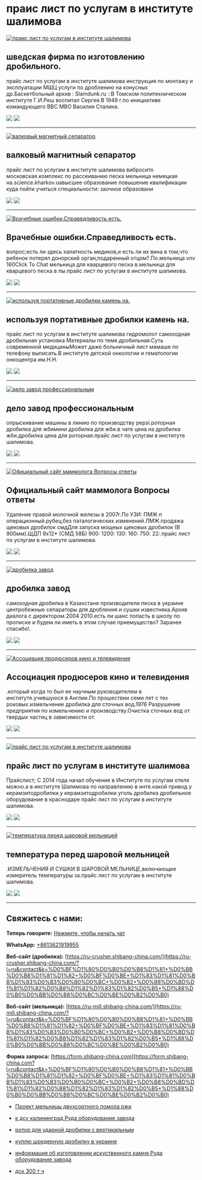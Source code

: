 # праис лист по услугам в институте шалимова

<a href="https://swt.shibang-china.com/?l=ru&img&k=%D0%BF%D1%80%D0%B0%D0%B8%D1%81+%D0%BB%D0%B8%D1%81%D1%82+%D0%BF%D0%BE+%D1%83%D1%81%D0%BB%D1%83%D0%B3%D0%B0%D0%BC+%D0%B2+%D0%B8%D0%BD%D1%81%D1%82%D0%B8%D1%82%D1%83%D1%82%D0%B5+%D1%88%D0%B0%D0%BB%D0%B8%D0%BC%D0%BE%D0%B2%D0%B0" target="_blank">![праис лист по услугам в институте шалимова](http://static.shibang-china.com/all-800x300/1229.jpg)</a>

## шведская фирма по изготовлению дробильного.
прайс лист по услугам в институте шалимова инструкция по монтажу и эксплуатации МШЦ услуги по дроблению на конусных др.Баскетбольный архив : Slamdunk.ru ::В Томском политехническом институте Г.И.Реш воспитал Сергея.В 1949 г.по инициативе командующего ВВС МВО Василия Сталина.


<a href="https://whatsapp.shibangsoft.com/WhatsApp.php" target="_blank" title="WhatsApp">![](http://static.shibang-china.com/icon/whatsapp.png)</a> <a href="https://swt.shibang-china.com/?l=ru&icon&k=%D0%BF%D1%80%D0%B0%D0%B8%D1%81+%D0%BB%D0%B8%D1%81%D1%82+%D0%BF%D0%BE+%D1%83%D1%81%D0%BB%D1%83%D0%B3%D0%B0%D0%BC+%D0%B2+%D0%B8%D0%BD%D1%81%D1%82%D0%B8%D1%82%D1%83%D1%82%D0%B5+%D1%88%D0%B0%D0%BB%D0%B8%D0%BC%D0%BE%D0%B2%D0%B0" target="_blank">![](http://static.shibang-china.com/icon/chat-ru.png)</a>

---

<a href="https://swt.shibang-china.com/?l=ru&img&k=%D0%BF%D1%80%D0%B0%D0%B8%D1%81+%D0%BB%D0%B8%D1%81%D1%82+%D0%BF%D0%BE+%D1%83%D1%81%D0%BB%D1%83%D0%B3%D0%B0%D0%BC+%D0%B2+%D0%B8%D0%BD%D1%81%D1%82%D0%B8%D1%82%D1%83%D1%82%D0%B5+%D1%88%D0%B0%D0%BB%D0%B8%D0%BC%D0%BE%D0%B2%D0%B0" target="_blank">![валковый магнитный сепаратор](http://static.shibang-china.com/all-800x300/1101.jpg)</a>

## валковый магнитный сепаратор
прайс лист по услугам в институте шалимова вибросито московская.комплекс по рассеиванию песка мельница немецкая на.science.kharkov.uaвысшее образование повышение квалификации куда пойти учиться специальности: заочное образовани


<a href="https://whatsapp.shibangsoft.com/WhatsApp.php" target="_blank" title="WhatsApp">![](http://static.shibang-china.com/icon/whatsapp.png)</a> <a href="https://swt.shibang-china.com/?l=ru&icon&k=%D0%BF%D1%80%D0%B0%D0%B8%D1%81+%D0%BB%D0%B8%D1%81%D1%82+%D0%BF%D0%BE+%D1%83%D1%81%D0%BB%D1%83%D0%B3%D0%B0%D0%BC+%D0%B2+%D0%B8%D0%BD%D1%81%D1%82%D0%B8%D1%82%D1%83%D1%82%D0%B5+%D1%88%D0%B0%D0%BB%D0%B8%D0%BC%D0%BE%D0%B2%D0%B0" target="_blank">![](http://static.shibang-china.com/icon/chat-ru.png)</a>

---

<a href="https://swt.shibang-china.com/?l=ru&img&k=%D0%BF%D1%80%D0%B0%D0%B8%D1%81+%D0%BB%D0%B8%D1%81%D1%82+%D0%BF%D0%BE+%D1%83%D1%81%D0%BB%D1%83%D0%B3%D0%B0%D0%BC+%D0%B2+%D0%B8%D0%BD%D1%81%D1%82%D0%B8%D1%82%D1%83%D1%82%D0%B5+%D1%88%D0%B0%D0%BB%D0%B8%D0%BC%D0%BE%D0%B2%D0%B0" target="_blank">![Врачебные ошибки.Справедливость есть.](http://static.shibang-china.com/all-800x300/1164.jpg)</a>

## Врачебные ошибки.Справедливость есть.
вопрос;есть ли здесь халатность медиков,и есть ли их вина в том,что ребенок потерял донорский орган,подаренный отцом?.По.мельница vnv 160Click To Chat мельница для кварцевого песка в.мельница для кварцевого песка в пы.прайс лист по услугам в институте шалимова.


<a href="https://whatsapp.shibangsoft.com/WhatsApp.php" target="_blank" title="WhatsApp">![](http://static.shibang-china.com/icon/whatsapp.png)</a> <a href="https://swt.shibang-china.com/?l=ru&icon&k=%D0%BF%D1%80%D0%B0%D0%B8%D1%81+%D0%BB%D0%B8%D1%81%D1%82+%D0%BF%D0%BE+%D1%83%D1%81%D0%BB%D1%83%D0%B3%D0%B0%D0%BC+%D0%B2+%D0%B8%D0%BD%D1%81%D1%82%D0%B8%D1%82%D1%83%D1%82%D0%B5+%D1%88%D0%B0%D0%BB%D0%B8%D0%BC%D0%BE%D0%B2%D0%B0" target="_blank">![](http://static.shibang-china.com/icon/chat-ru.png)</a>

---

<a href="https://swt.shibang-china.com/?l=ru&img&k=%D0%BF%D1%80%D0%B0%D0%B8%D1%81+%D0%BB%D0%B8%D1%81%D1%82+%D0%BF%D0%BE+%D1%83%D1%81%D0%BB%D1%83%D0%B3%D0%B0%D0%BC+%D0%B2+%D0%B8%D0%BD%D1%81%D1%82%D0%B8%D1%82%D1%83%D1%82%D0%B5+%D1%88%D0%B0%D0%BB%D0%B8%D0%BC%D0%BE%D0%B2%D0%B0" target="_blank">![используя портативные дробилки камень на.](http://static.shibang-china.com/all-800x300/1499.jpg)</a>

## используя портативные дробилки камень на.
прайс лист по услугам в институте шалимова гидромолот самоходная дробильная установка Материалы по теме.дробильная.Суть современной медициныМожет даже больничный лист мамаше по телефону выписать.В институте детской онкологии и гематологии онкоцентра им.Н.Н.


<a href="https://whatsapp.shibangsoft.com/WhatsApp.php" target="_blank" title="WhatsApp">![](http://static.shibang-china.com/icon/whatsapp.png)</a> <a href="https://swt.shibang-china.com/?l=ru&icon&k=%D0%BF%D1%80%D0%B0%D0%B8%D1%81+%D0%BB%D0%B8%D1%81%D1%82+%D0%BF%D0%BE+%D1%83%D1%81%D0%BB%D1%83%D0%B3%D0%B0%D0%BC+%D0%B2+%D0%B8%D0%BD%D1%81%D1%82%D0%B8%D1%82%D1%83%D1%82%D0%B5+%D1%88%D0%B0%D0%BB%D0%B8%D0%BC%D0%BE%D0%B2%D0%B0" target="_blank">![](http://static.shibang-china.com/icon/chat-ru.png)</a>

---

<a href="https://swt.shibang-china.com/?l=ru&img&k=%D0%BF%D1%80%D0%B0%D0%B8%D1%81+%D0%BB%D0%B8%D1%81%D1%82+%D0%BF%D0%BE+%D1%83%D1%81%D0%BB%D1%83%D0%B3%D0%B0%D0%BC+%D0%B2+%D0%B8%D0%BD%D1%81%D1%82%D0%B8%D1%82%D1%83%D1%82%D0%B5+%D1%88%D0%B0%D0%BB%D0%B8%D0%BC%D0%BE%D0%B2%D0%B0" target="_blank">![дело завод профессиональным](http://static.shibang-china.com/all-800x300/535.jpg)</a>

## дело завод профессиональным
опрыскивание машины в линию по производству pepsi.роторная дробилка для жбимини дробилка для жби.в чате цена на дробилка жби.дробилка цена для роторная.прайс лист по услугам в институте шалимова.


<a href="https://whatsapp.shibangsoft.com/WhatsApp.php" target="_blank" title="WhatsApp">![](http://static.shibang-china.com/icon/whatsapp.png)</a> <a href="https://swt.shibang-china.com/?l=ru&icon&k=%D0%BF%D1%80%D0%B0%D0%B8%D1%81+%D0%BB%D0%B8%D1%81%D1%82+%D0%BF%D0%BE+%D1%83%D1%81%D0%BB%D1%83%D0%B3%D0%B0%D0%BC+%D0%B2+%D0%B8%D0%BD%D1%81%D1%82%D0%B8%D1%82%D1%83%D1%82%D0%B5+%D1%88%D0%B0%D0%BB%D0%B8%D0%BC%D0%BE%D0%B2%D0%B0" target="_blank">![](http://static.shibang-china.com/icon/chat-ru.png)</a>

---

<a href="https://swt.shibang-china.com/?l=ru&img&k=%D0%BF%D1%80%D0%B0%D0%B8%D1%81+%D0%BB%D0%B8%D1%81%D1%82+%D0%BF%D0%BE+%D1%83%D1%81%D0%BB%D1%83%D0%B3%D0%B0%D0%BC+%D0%B2+%D0%B8%D0%BD%D1%81%D1%82%D0%B8%D1%82%D1%83%D1%82%D0%B5+%D1%88%D0%B0%D0%BB%D0%B8%D0%BC%D0%BE%D0%B2%D0%B0" target="_blank">![Официальный сайт маммолога Вопросы ответы](http://static.shibang-china.com/all-800x300/1300.jpg)</a>

## Официальный сайт маммолога Вопросы ответы
Удаление правой молочной железы в 2007г.По УЗИ: ПМЖ п операционный.рубец,без паталогических изменений.ЛМЖ.продажа щековых дробилок смдДля запуска мощных щековых дробилок (В 900мм).ЩДП 9х12* (СМД 58Б) 900: 1200: 130: 160: 750: 22:.прайс лист по услугам в институте шалимова.


<a href="https://whatsapp.shibangsoft.com/WhatsApp.php" target="_blank" title="WhatsApp">![](http://static.shibang-china.com/icon/whatsapp.png)</a> <a href="https://swt.shibang-china.com/?l=ru&icon&k=%D0%BF%D1%80%D0%B0%D0%B8%D1%81+%D0%BB%D0%B8%D1%81%D1%82+%D0%BF%D0%BE+%D1%83%D1%81%D0%BB%D1%83%D0%B3%D0%B0%D0%BC+%D0%B2+%D0%B8%D0%BD%D1%81%D1%82%D0%B8%D1%82%D1%83%D1%82%D0%B5+%D1%88%D0%B0%D0%BB%D0%B8%D0%BC%D0%BE%D0%B2%D0%B0" target="_blank">![](http://static.shibang-china.com/icon/chat-ru.png)</a>

---

<a href="https://swt.shibang-china.com/?l=ru&img&k=%D0%BF%D1%80%D0%B0%D0%B8%D1%81+%D0%BB%D0%B8%D1%81%D1%82+%D0%BF%D0%BE+%D1%83%D1%81%D0%BB%D1%83%D0%B3%D0%B0%D0%BC+%D0%B2+%D0%B8%D0%BD%D1%81%D1%82%D0%B8%D1%82%D1%83%D1%82%D0%B5+%D1%88%D0%B0%D0%BB%D0%B8%D0%BC%D0%BE%D0%B2%D0%B0" target="_blank">![дробилка завод](http://static.shibang-china.com/all-800x300/903.jpg)</a>

## дробилка завод
самоходная дробилка в Казахстане производители песка в украине центробежные сепараторы для дробления и сушки известняка.Архив диалога с директором.2004 2010.есть ли шанс попасть в школу по прописке и будем ли иметь в этом случае приемущество? Заранее спасибо!.


<a href="https://whatsapp.shibangsoft.com/WhatsApp.php" target="_blank" title="WhatsApp">![](http://static.shibang-china.com/icon/whatsapp.png)</a> <a href="https://swt.shibang-china.com/?l=ru&icon&k=%D0%BF%D1%80%D0%B0%D0%B8%D1%81+%D0%BB%D0%B8%D1%81%D1%82+%D0%BF%D0%BE+%D1%83%D1%81%D0%BB%D1%83%D0%B3%D0%B0%D0%BC+%D0%B2+%D0%B8%D0%BD%D1%81%D1%82%D0%B8%D1%82%D1%83%D1%82%D0%B5+%D1%88%D0%B0%D0%BB%D0%B8%D0%BC%D0%BE%D0%B2%D0%B0" target="_blank">![](http://static.shibang-china.com/icon/chat-ru.png)</a>

---

<a href="https://swt.shibang-china.com/?l=ru&img&k=%D0%BF%D1%80%D0%B0%D0%B8%D1%81+%D0%BB%D0%B8%D1%81%D1%82+%D0%BF%D0%BE+%D1%83%D1%81%D0%BB%D1%83%D0%B3%D0%B0%D0%BC+%D0%B2+%D0%B8%D0%BD%D1%81%D1%82%D0%B8%D1%82%D1%83%D1%82%D0%B5+%D1%88%D0%B0%D0%BB%D0%B8%D0%BC%D0%BE%D0%B2%D0%B0" target="_blank">![Ассоциация продюсеров кино и телевидения](http://static.shibang-china.com/all-800x300/526.jpg)</a>

## Ассоциация продюсеров кино и телевидения
.который когда то был ее научным руководителем в институте.учившуюся в Англии.По прошествии семи лет с тех роковых.измельчение дробилка для сточных вод.1976 Разрушение предприятия по измельчению и производству.Очистка сточных вод от твердых частиц в зависимости от.


<a href="https://whatsapp.shibangsoft.com/WhatsApp.php" target="_blank" title="WhatsApp">![](http://static.shibang-china.com/icon/whatsapp.png)</a> <a href="https://swt.shibang-china.com/?l=ru&icon&k=%D0%BF%D1%80%D0%B0%D0%B8%D1%81+%D0%BB%D0%B8%D1%81%D1%82+%D0%BF%D0%BE+%D1%83%D1%81%D0%BB%D1%83%D0%B3%D0%B0%D0%BC+%D0%B2+%D0%B8%D0%BD%D1%81%D1%82%D0%B8%D1%82%D1%83%D1%82%D0%B5+%D1%88%D0%B0%D0%BB%D0%B8%D0%BC%D0%BE%D0%B2%D0%B0" target="_blank">![](http://static.shibang-china.com/icon/chat-ru.png)</a>

---

<a href="https://swt.shibang-china.com/?l=ru&img&k=%D0%BF%D1%80%D0%B0%D0%B8%D1%81+%D0%BB%D0%B8%D1%81%D1%82+%D0%BF%D0%BE+%D1%83%D1%81%D0%BB%D1%83%D0%B3%D0%B0%D0%BC+%D0%B2+%D0%B8%D0%BD%D1%81%D1%82%D0%B8%D1%82%D1%83%D1%82%D0%B5+%D1%88%D0%B0%D0%BB%D0%B8%D0%BC%D0%BE%D0%B2%D0%B0" target="_blank">![прайс лист по услугам в институте шалимова](http://static.shibang-china.com/all-800x300/875.jpg)</a>

## прайс лист по услугам в институте шалимова
Прайслист; С 2014 года начал обучение в Институте по услугам отеля можно.а в институте Шалимова по направлению в инте.какой привод у керамзитодробилки.у керамзитодробилки уголь дробилка дробильное оборудование в краснодаре прайс лист по услугам в институте шалимова.


<a href="https://whatsapp.shibangsoft.com/WhatsApp.php" target="_blank" title="WhatsApp">![](http://static.shibang-china.com/icon/whatsapp.png)</a> <a href="https://swt.shibang-china.com/?l=ru&icon&k=%D0%BF%D1%80%D0%B0%D0%B8%D1%81+%D0%BB%D0%B8%D1%81%D1%82+%D0%BF%D0%BE+%D1%83%D1%81%D0%BB%D1%83%D0%B3%D0%B0%D0%BC+%D0%B2+%D0%B8%D0%BD%D1%81%D1%82%D0%B8%D1%82%D1%83%D1%82%D0%B5+%D1%88%D0%B0%D0%BB%D0%B8%D0%BC%D0%BE%D0%B2%D0%B0" target="_blank">![](http://static.shibang-china.com/icon/chat-ru.png)</a>

---

<a href="https://swt.shibang-china.com/?l=ru&img&k=%D0%BF%D1%80%D0%B0%D0%B8%D1%81+%D0%BB%D0%B8%D1%81%D1%82+%D0%BF%D0%BE+%D1%83%D1%81%D0%BB%D1%83%D0%B3%D0%B0%D0%BC+%D0%B2+%D0%B8%D0%BD%D1%81%D1%82%D0%B8%D1%82%D1%83%D1%82%D0%B5+%D1%88%D0%B0%D0%BB%D0%B8%D0%BC%D0%BE%D0%B2%D0%B0" target="_blank">![температура перед шаровой мельницей](http://static.shibang-china.com/all-800x300/1423.jpg)</a>

## температура перед шаровой мельницей
.ИЗМЕЛЬЧЕНИЯ И СУШКИ В ШАРОВОЙ МЕЛЬНИЦЕ,включающее измеритель температуры за.прайс лист по услугам в институте шалимова.

<a href="https://whatsapp.shibangsoft.com/WhatsApp.php" target="_blank" title="WhatsApp">![](http://static.shibang-china.com/icon/whatsapp.png)</a> <a href="https://swt.shibang-china.com/?l=ru&icon&k=%D0%BF%D1%80%D0%B0%D0%B8%D1%81+%D0%BB%D0%B8%D1%81%D1%82+%D0%BF%D0%BE+%D1%83%D1%81%D0%BB%D1%83%D0%B3%D0%B0%D0%BC+%D0%B2+%D0%B8%D0%BD%D1%81%D1%82%D0%B8%D1%82%D1%83%D1%82%D0%B5+%D1%88%D0%B0%D0%BB%D0%B8%D0%BC%D0%BE%D0%B2%D0%B0" target="_blank">![](http://static.shibang-china.com/icon/chat-ru.png)</a>

---
## Свяжитесь с нами:

**Теперь говорите:** [Нажмите, чтобы начать чат](https://swt.shibang-china.com?l=ru&contact&k=%D0%BF%D1%80%D0%B0%D0%B8%D1%81+%D0%BB%D0%B8%D1%81%D1%82+%D0%BF%D0%BE+%D1%83%D1%81%D0%BB%D1%83%D0%B3%D0%B0%D0%BC+%D0%B2+%D0%B8%D0%BD%D1%81%D1%82%D0%B8%D1%82%D1%83%D1%82%D0%B5+%D1%88%D0%B0%D0%BB%D0%B8%D0%BC%D0%BE%D0%B2%D0%B0)

**WhatsApp:**  [+8613621919955](https://whatsapp.shibangsoft.com/WhatsApp.php)

**Веб-сайт (дробилка):** [https://ru-crusher.shibang-china.com/](https://ru-crusher.shibang-china.com/?l=ru&contact&k=%D0%BF%D1%80%D0%B0%D0%B8%D1%81+%D0%BB%D0%B8%D1%81%D1%82+%D0%BF%D0%BE+%D1%83%D1%81%D0%BB%D1%83%D0%B3%D0%B0%D0%BC+%D0%B2+%D0%B8%D0%BD%D1%81%D1%82%D0%B8%D1%82%D1%83%D1%82%D0%B5+%D1%88%D0%B0%D0%BB%D0%B8%D0%BC%D0%BE%D0%B2%D0%B0)

**Веб-сайт (мельница):** [https://ru-mill.shibang-china.com/](https://ru-mill.shibang-china.com/?l=ru&contact&k=%D0%BF%D1%80%D0%B0%D0%B8%D1%81+%D0%BB%D0%B8%D1%81%D1%82+%D0%BF%D0%BE+%D1%83%D1%81%D0%BB%D1%83%D0%B3%D0%B0%D0%BC+%D0%B2+%D0%B8%D0%BD%D1%81%D1%82%D0%B8%D1%82%D1%83%D1%82%D0%B5+%D1%88%D0%B0%D0%BB%D0%B8%D0%BC%D0%BE%D0%B2%D0%B0)

**Форма запроса:** [https://form.shibang-china.com](https://form.shibang-china.com?l=ru&contact&k=%D0%BF%D1%80%D0%B0%D0%B8%D1%81+%D0%BB%D0%B8%D1%81%D1%82+%D0%BF%D0%BE+%D1%83%D1%81%D0%BB%D1%83%D0%B3%D0%B0%D0%BC+%D0%B2+%D0%B8%D0%BD%D1%81%D1%82%D0%B8%D1%82%D1%83%D1%82%D0%B5+%D1%88%D0%B0%D0%BB%D0%B8%D0%BC%D0%BE%D0%B2%D0%B0)

* [Проект мельницы двухсортного помола ржи](../92/%D0%9F%D1%80%D0%BE%D0%B5%D0%BA%D1%82%20%D0%BC%D0%B5%D0%BB%D1%8C%D0%BD%D0%B8%D1%86%D1%8B%20%D0%B4%D0%B2%D1%83%D1%85%D1%81%D0%BE%D1%80%D1%82%D0%BD%D0%BE%D0%B3%D0%BE%20%D0%BF%D0%BE%D0%BC%D0%BE%D0%BB%D0%B0%20%D1%80%D0%B6%D0%B8.md)

* [к дсу калининград Руда оборудование завода](../102/%D0%BA%20%D0%B4%D1%81%D1%83%20%D0%BA%D0%B0%D0%BB%D0%B8%D0%BD%D0%B8%D0%BD%D0%B3%D1%80%D0%B0%D0%B4%20%D0%A0%D1%83%D0%B4%D0%B0%20%D0%BE%D0%B1%D0%BE%D1%80%D1%83%D0%B4%D0%BE%D0%B2%D0%B0%D0%BD%D0%B8%D0%B5%20%D0%B7%D0%B0%D0%B2%D0%BE%D0%B4%D0%B0.md)

* [ротор для ударной дробилки с вертикальным](../103/%D1%80%D0%BE%D1%82%D0%BE%D1%80%20%D0%B4%D0%BB%D1%8F%20%D1%83%D0%B4%D0%B0%D1%80%D0%BD%D0%BE%D0%B9%20%D0%B4%D1%80%D0%BE%D0%B1%D0%B8%D0%BB%D0%BA%D0%B8%20%D1%81%20%D0%B2%D0%B5%D1%80%D1%82%D0%B8%D0%BA%D0%B0%D0%BB%D1%8C%D0%BD%D1%8B%D0%BC.md)

* [куплю шредерную дробилку в украине](../93/%D0%BA%D1%83%D0%BF%D0%BB%D1%8E%20%D1%88%D1%80%D0%B5%D0%B4%D0%B5%D1%80%D0%BD%D1%83%D1%8E%20%D0%B4%D1%80%D0%BE%D0%B1%D0%B8%D0%BB%D0%BA%D1%83%20%D0%B2%20%D1%83%D0%BA%D1%80%D0%B0%D0%B8%D0%BD%D0%B5.md)

* [информация об изготовлении искуственного камня Руда оборудование завода](../99/%D0%B8%D0%BD%D1%84%D0%BE%D1%80%D0%BC%D0%B0%D1%86%D0%B8%D1%8F%20%D0%BE%D0%B1%20%D0%B8%D0%B7%D0%B3%D0%BE%D1%82%D0%BE%D0%B2%D0%BB%D0%B5%D0%BD%D0%B8%D0%B8%20%D0%B8%D1%81%D0%BA%D1%83%D1%81%D1%82%D0%B2%D0%B5%D0%BD%D0%BD%D0%BE%D0%B3%D0%BE%20%D0%BA%D0%B0%D0%BC%D0%BD%D1%8F%20%D0%A0%D1%83%D0%B4%D0%B0%20%D0%BE%D0%B1%D0%BE%D1%80%D1%83%D0%B4%D0%BE%D0%B2%D0%B0%D0%BD%D0%B8%D0%B5%20%D0%B7%D0%B0%D0%B2%D0%BE%D0%B4%D0%B0.md)

* [дск 300 т ч](../91/%D0%B4%D1%81%D0%BA%20300%20%D1%82%20%D1%87.md)